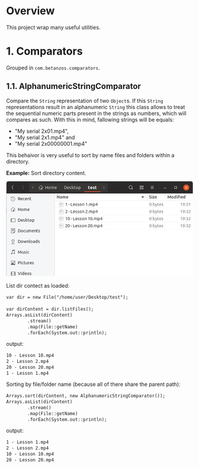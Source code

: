 # Overview
This project wrap many useful utilities.

# 1. Comparators
Grouped in `com.betanzos.comparators`.

## 1.1. AlphanumericStringComparator
Compare the `String` representation of two `Object`s. If this `String` representations result in an alphanumeric 
`String` this class allows to treat the sequential numeric parts present in the strings as numbers, which will 
compares as such. With this in mind, fallowing strings will be equals:<br>
- "My serial 2x01.mp4",<br>
- "My serial 2x1.mp4" and<br>
- "My serial 2x00000001.mp4"

This behaivor is very useful to sort by name files and folders within a directory.

**Example:** Sort directory content.

![directory content](./img/dir_content.png)

List dir contect as loaded:
```
var dir = new File("/home/user/Desktop/test");

var dirContent = dir.listFiles();
Arrays.asList(dirContent)
        .stream()
        .map(File::getName)
        .forEach(System.out::println);
```
output:
```
10 - Lesson 10.mp4
2 - Lesson 2.mp4
20 - Lesson 20.mp4
1 - Lesson 1.mp4
```
Sorting by file/folder name (because all of there share the parent path):
```
Arrays.sort(dirContent, new AlphanumericStringComparator());
Arrays.asList(dirContent)
        .stream()
        .map(File::getName)
        .forEach(System.out::println);
```
output:
```
1 - Lesson 1.mp4
2 - Lesson 2.mp4
10 - Lesson 10.mp4
20 - Lesson 20.mp4
```
